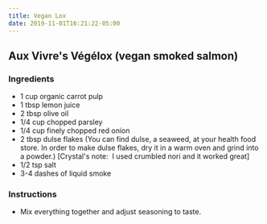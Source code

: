 ```yaml
---
title: Vegan Lox
date: 2019-11-01T16:21:22-05:00
---
```



## Aux Vivre's Végélox (vegan smoked salmon)

### Ingredients

- 1 cup organic carrot pulp 
- 1 tbsp lemon juice
- 2 tbsp olive oil
- 1/4 cup chopped parsley
- 1/4 cup finely chopped red onion
- 2 tbsp dulse flakes (You can find dulse, a seaweed, at your health food store. In order to make dulse flakes, dry it in a warm oven and grind into a powder.) [Crystal's note:  I used crumbled nori and it worked great]
- 1/2 tsp salt
- 3-4 dashes of liquid smoke

### Instructions

- Mix everything together and adjust seasoning to taste.


